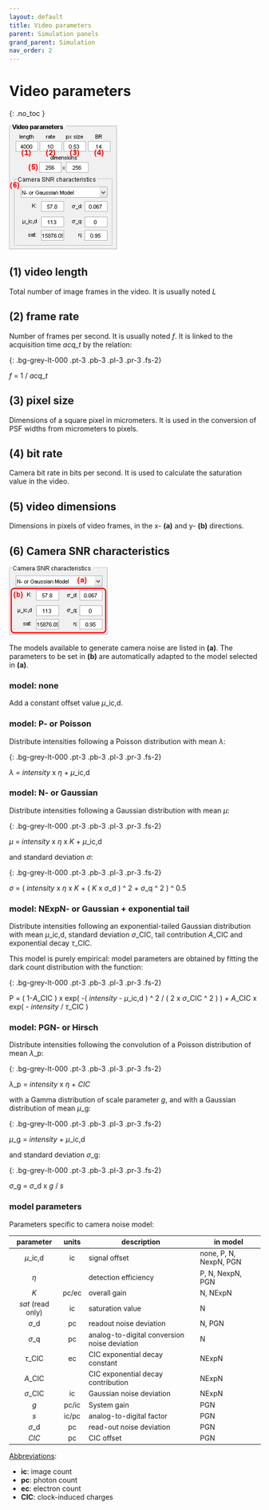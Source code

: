 ```yaml
---
layout: default
title: Video parameters
parent: Simulation panels
grand_parent: Simulation
nav_order: 2
---
```


# Video parameters
{: .no_toc }

<a href="../../assets/images/gui/sim-panel-video-parameters.png"><img src="../../assets/images/gui/sim-panel-video-parameters.png" style="max-width:217px;" /></a>

## (1) video length

Total number of image frames in the video. It is usually noted *L*

## (2) frame rate

Number of frames per second. It is usually noted *f*. It is linked to the acquisition time *acq_t* by the relation:

{: .bg-grey-lt-000 .pt-3 .pb-3 .pl-3 .pr-3 .fs-2}
<p style="border-radius: 5px;">
<i>f</i> = 1 / <i>acq_t</i>
</p>

## (3) pixel size

Dimensions of a square pixel in micrometers. It is used in the conversion of PSF widths from micrometers to pixels.

## (4) bit rate

Camera bit rate in bits per second. It is used to calculate the saturation value in the video.

## (5) video dimensions

Dimensions in pixels of video frames, in the x- **(a)** and y- **(b)** directions.

## (6) Camera SNR characteristics

<a href="../../assets/images/gui/sim-panel-video-parameters-camera.png"><img src="../../assets/images/gui/sim-panel-video-parameters-camera.png" style="max-width:198px;" /></a>

The models available to generate camera noise are listed in **(a)**. The parameters to be set in **(b)** are automatically adapted to the model selected in **(a)**.

### model: none

Add a constant offset value *&#956;*_ic,d.

### model: P- or Poisson

Distribute intensities following a Poisson distribution with mean *&#955;*:

{: .bg-grey-lt-000 .pt-3 .pb-3 .pl-3 .pr-3 .fs-2}
<p style="border-radius: 5px;">
<i>&#955;</i> = <i>intensity</i> x <i>&#951;</i> + <i>&#956;</i>_ic,d
</p>

### model: N- or Gaussian

Distribute intensities following a Gaussian distribution with mean *&#956;*:

{: .bg-grey-lt-000 .pt-3 .pb-3 .pl-3 .pr-3 .fs-2}
<p style="border-radius: 5px;">
<i>&#956;</i> = <i>intensity</i> x <i>&#951;</i> x <i>K</i> + <i>&#956;</i>_ic,d
</p>

and standard deviation *&#963;*:

{: .bg-grey-lt-000 .pt-3 .pb-3 .pl-3 .pr-3 .fs-2}
<p style="border-radius: 5px;">
<i>&#963;</i> = (  <i>intensity</i> x <i>&#951;</i> x <i>K</i> + ( <i>K</i> x <i>&#963;</i>_d ) ^ 2 + <i>&#963;</i>_q ^ 2 ) ^ 0.5
</p>

### model: NExpN- or Gaussian + exponential tail

Distribute intensities following an exponential-tailed Gaussian distribution with mean *&#956;*_ic,d, standard deviation *&#963;*_CIC, tail contribution *A*_CIC and exponential decay *&#964;*_CIC.

This model is purely empirical: model parameters are obtained by fitting the dark count distribution with the function:

{: .bg-grey-lt-000 .pt-3 .pb-3 .pl-3 .pr-3 .fs-2}
<p style="border-radius: 5px;">
P = ( 1-<i>A</i>_CIC ) x exp( -( <i>intensity</i> - <i>&#956;</i>_ic,d ) ^ 2 / ( 2 x <i>&#963;</i>_CIC ^ 2 ) ) + <i>A</i>_CIC x exp( - <i>intensity</i> / <i>&#964;</i>_CIC )
</p>

### model: PGN- or Hirsch

Distribute intensities following the convolution of a Poisson distribution of mean *&#955;*_p:

{: .bg-grey-lt-000 .pt-3 .pb-3 .pl-3 .pr-3 .fs-2}
<p style="border-radius: 5px;">
<i>&#955;</i>_p = <i>intensity</i> x <i>&#951;</i> + <i>CIC</i>
</p>

with a Gamma distribution of scale parameter *g*, and with a Gaussian distribution of mean *&#956;*_g:

{: .bg-grey-lt-000 .pt-3 .pb-3 .pl-3 .pr-3 .fs-2}
<p style="border-radius: 5px;">
<i>&#956;</i>_g = <i>intensity</i> + <i>&#956;</i>_ic,d
</p>

and standard deviation *&#963;*_g:

{: .bg-grey-lt-000 .pt-3 .pb-3 .pl-3 .pr-3 .fs-2}
<p style="border-radius: 5px;">
<i>&#963;</i>_g = <i>&#963;</i>_d x <i>g</i> / <i>s</i>
</p>


### model parameters

Parameters specific to camera noise model:

| parameter         | units             | description                                  | in model               |
| :---------------: | :---------------: | -------------------------------------------- | ---------------------- |
| *&#956;*_ic,d     | ic                | signal offset                                | none, P, N, NexpN, PGN |
| *&#951;*          |                   | detection efficiency                         | P, N, NexpN, PGN       |
| *K*               | pc/ec             | overall gain                                 | N, NExpN               |
| *sat* (read only) | ic                | saturation value                             | N                      |
| *&#963;*_d        | pc                | readout noise deviation                      | N, PGN                 |
| *&#963;*_q        | pc                | analog-to-digital conversion noise deviation | N                      |
| *&#964;*_CIC      | ec                | CIC exponential decay constant               | NExpN                  |
| *A*_CIC           |                   | CIC exponential decay contribution           | NExpN                  |
| *&#963;*_CIC      | ic                | Gaussian noise deviation                     | NExpN                  |
| *g*               | pc/ic             | System gain                                  | PGN                    |
| *s*               | ic/pc             | analog-to-digital factor                     | PGN                    |
| *&#963;*_d        | pc                | read-out noise deviation                     | PGN                    |
| *CIC*             | pc                | CIC offset                                   | PGN                    |

<u>Abbreviations</u>:
* **ic**: image count
* **pc**: photon count
* **ec**: electron count
* **CIC**: clock-induced charges
